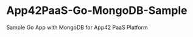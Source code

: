 App42PaaS-Go-MongoDB-Sample
===========================

Sample Go App with MongoDB for App42 PaaS Platform
